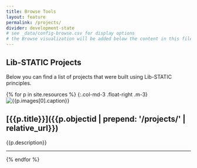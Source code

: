 ```yaml
---
title: Browse Tools
layout: feature
permalink: /projects/
divider: development-state
# see _data/config-browse.csv for display options
# the Browse visualization will be added below the content in this file
---
```


## Lib-STATIC Projects 

Below you can find a list of projects that were built using Lib-STATIC principles.  

{% for p in site.resources  %}
{:.col-md-3 .float-right .m-3}
![{{p.images[0].caption}}]({{p.images[0].filelocation}} "{{p.images[0].caption}}")

## [{{p.title}}]({{p.objectid | prepend: '/projects/' | relative_url}})

{{p.description}}

***

{% endfor %}